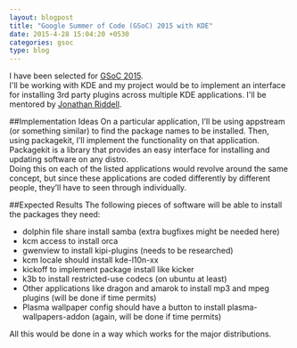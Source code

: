 ```yaml
---
layout: blogpost
title: "Google Summer of Code (GSoC) 2015 with KDE"
date: 2015-4-28 15:04:20 +0530
categories: gsoc
type: blog
---
```


I have been selected for [GSoC 2015](https://www.google-melange.com/gsoc/homepage/google/gsoc2015).   
I'll be working with KDE and my project would be to implement an interface for installing 3rd party plugins across multiple KDE applications. I'll be mentored by [Jonathan Riddell](https://twitter.com/jriddell).

##Implementation Ideas
On a particular application, I’ll be using appstream (or something similar) to find the package names to be installed. Then, using packagekit, I’ll implement the functionality on that application. Packagekit is a library that provides an easy interface for installing and updating software on any distro.    
Doing this on each of the listed applications would revolve around the same concept, but since these applications are coded differently by different people, they’ll have to seen through individually.

##Expected Results
The following pieces of software will be able to install the packages they need:

* dolphin file share install samba (extra bugfixes might be needed here)
* kcm access to install orca
* gwenview to install kipi-plugins (needs to be researched)
* kcm locale should install kde-l10n-xx
* kickoff to implement package install like kicker
* k3b to install restricted-use codecs (on ubuntu at least)
* Other applications like dragon and amarok to install mp3 and mpeg plugins (will be done if time permits)
* Plasma wallpaper config should have a button to install plasma-wallpapers-addon (again, will be done if time permits)

All this would be done in a way which works for the major distributions.
